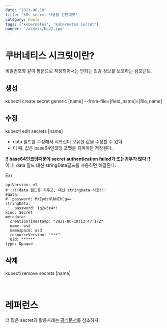 ```yaml
---
date: "2021-06-10"
title: "k8s secret 사용법 간단메모"
category: howto
tags: ['kubernetes', 'kubernetes secret']
banner: "/assets/bg/2.jpg"
---
```


# 쿠버네티스 시크릿이란?

비밀번호와 같이 평문으로 저장되어서는 안되는 민감 정보를 보호하는 컴포넌트.

## 생성 
kubectl create secret generic [name] --from-file=[field_name]=[file_name] 

## 수정 
kubectl edit secrets [name]

* data 필드를 수정해서 시크릿이 보유한 값을 수정할 수 있다.
* 이 때, 값은 base64인코딩 포멧을 지켜야만 저장된다.

**!! base64인코딩때문에 secret authentication failed가 뜨는경우가 많다 !!**  
이때, data 필드 대신 stringData필드를 사용하면 해결된다.

Ex)
```
apiVersion: v1
# !!!!data 필드를 지우고, 대신 stringData 사용!!!
#data:
#  password: MXEydzNlNHIhCg==
stringData:
    password: 1q2w3e4r!
kind: Secret
metadata:
  creationTimestamp: "2021-06-10T13:47:17Z"
  name: asd
  namespace: asd
  resourceVersion: "***"
  uid: ******
type: Opaque

```

## 삭제 
kubectl remove secrets [name]

<br> 

# 레퍼런스

더 많은 secret의 활용사례는 [공식문서](https://kubernetes.io/ko/docs/concepts/configuration/secret/)를 참조하자.
